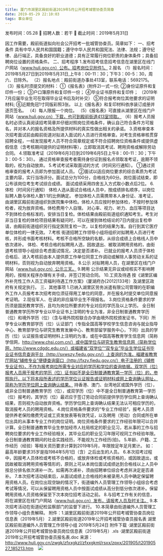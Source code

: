 ```yaml
---
title: 厦门市湖里区殿前街道2019年5月公开招考城管协查员简章
date: 2019-05-29 22:10:03
tags: 事业单位
---
```

发布时间：05.28   🌟   招聘人数：若干   🌈   截止时间：2019年5月31日
<!-- more -->
因工作需要，殿前街道拟向社会公开招考一批城管协查员。简章如下：
一、招考条件
具有中华人民共和国国籍；遵守中华人民共和国宪法、法律、法规；遵守纪律、品行端正，具备良好的职业道德；具有正常履行岗位职责的身体条件；具备招聘岗位设置的资格条件。
二、招考程序
1.发布招考信息招考信息在湖里区在线门户网站（www.huli.gov.cn）公布。招考岗位见附件1。
2.报名
（1）报名时间：2019年5月27日到2019年5月31日,上午8：00-11：30；下午3：00-5：30，周六、日除外。
（2）报名地点：殿前街道办事处413室，联系电话：5692175。
（3）报名时须提交的材料：
①《报名表》(附件2)一式一份;
②身份证原件和复印件一份；
③户口簿原件和复印件一份；
④毕业证书原件和复印件；
（2019年7月应届毕业生可在取得毕业证书后及时补交）
⑤符合报考岗位其他要求的证明材料;
⑥近期免冠1寸同版彩照3张。
以上《报名表》和复印材料依序装订成册并逐页签名。
（4）每人限报一个岗位。
（5）《报名表》可直接从湖里区在线门户网站（www.huli.gov.cn）下载，也可到殿前街道413室领取。
（6）报考人员报名时必须认真阅读招考简章并仔细对照岗位资格条件，确认自己符合条件方可报名，并对本人的报名资格及所提供材料的真实性做出相关的承诺。
3.资格审查本次招考面试前由殿前街道对拟进入面试的人员进行资格审查。对考生资格审核贯穿招聘全程，一经发现报考人员不符合简章规定或不符合招聘岗位资格条件或提供虚假信息（含考核期间提供的证明材料等），立即取消其考试、聘用资格或解除劳动合同。
4.领取准考证（2019年6月3日到2019年6月5日上午8：00-11：30；下午3：00-5：30）。
通过资格审查报考者需持身份证到报名点领取准考证，逾期不领取的，视为自动放弃。
5.考试考试采取面试的方式（时间另行通知）。
①通过资格审查的报考人员即为参加面试人员。
②面试以适应岗位要求的综合素质为考试主要内容，实行当场评分。面试总分为100分，合格线为60分。岗位面试结束，即公布该岗位考生考试综合成绩。
面试成绩采用四舍五入方式取小数点后2位。
6.体检（时间另行通知）
体检人选从面试合格线人员中，按成绩排名顺序，以岗位拟聘人数与体检人数1:1的比例确定。
参加体检人员需携带本人身份证、准考证，由湖里区殿前街道组织到医院集中体检。体检人员应按时参加体检，不按时参加体检者，视为放弃资格。体检费用个人自理。
对心率、视力、听力、血压等项目达不到体检合格标准的，安排当日复检。体检结果由殿前街道组织通知考生。考生对非当日复检的体检项目结果有疑问时，可以在接到体检结论的7日内提出复检申请，由殿前街道组织另行指定医院复检一次，以复检的结果为准。自行到其它医疗单位体检的一律无效。
7.考核
街道招聘工作领导小组将组织对拟聘用人员进行考核，并形成书面考核材料。考核不合格所空缺的名额，从综合成绩上合格线人员中依次递补。
体检、考核合格的拟聘用人选，因故退出、被取消聘用资格的，由街道考核领导小组综合考虑面试情况，决定是否递补。
已就业的报考人员须于体检合格后、进入考核前由本人提供原工作单位同意工作调动或解除人事劳动关系的证明材料，否则视为自动放弃聘用资格。
8.公示
对拟聘用人员，在湖里区在线门户网站（www.huli.gov.cn）公示三天。
9.聘用
公示结果无异议或经核实不影响聘用的，按相关程序办理有关手续，并签订劳动合同。
10.工资及待遇
按《湖里区编外补充性工作人员工资福利待遇工作方案》（厦湖府办[2012]133号）及湖里区政府有关规定执行。
三、其他事项
1.已纳入湖里区劳务派遣有限公司管理的在职编外工作人员报考本次招考岗位须征得用工单位的同意，并在报名时提交单位同意报考证明。
2.现役军人、在读的非应届毕业生不得报名。
3.岗位资格条件要求的学历须是国民教育学历，且均为岗位所要求的专业对应的学历及以上学历。
全日制普通教育学历所学专业以毕业证书上注明的专业为准，非全日制普通教育学历（位）和境外学历（位）（含与境外院校联合办学由境外院校颁发证书，下同）所学专业以教育部学历（位）认证部门（专指全国高等学校学生信息咨询与就业指导中心、教育部学位与研究生教育发展中心、教育部留学服务中心，下同）出具的学历（位）认证报告或证明材料上注明的为准，或在中国高等教育学生信息网（简称学信网，http://www.chsi.com.cn/）或中国学位与研究生教育信息网（简称学位网，http://www.cdgdc.edu.cn/）或福建省“双学位”“双专业”毕业生学位证书毕业证书信息查询平台（http://sxwszy.fjedu.gov.cn/）上查询的为准。福建省教育厅网站“辅修专业”便捷查询窗口（http://fxzy.fjedu.gov.cn/）电子注册的《辅修专业证书》，不作为报考岗位所需专业对应的学历和学位的查询依据。双学历（位）报考人员用于报考的学历（位）证书如不是全日制普通教育第一学历（位）的，参照执行。以下将本段所表述的学历学位认证报告或证明材料或网上查询确认网址，简称为学历学位网上查询确认结果。
持香港、澳门、台湾地区或国外学历（位），或非全日制普通教育学历（位），或双学历（位）中不是全日制普通教育第一学历（位）报考的，其学历（位）最迟应于签订劳动合同前提供学历学位网上查询确认结果，否则视为自动放弃资格。学历学位网上查询确认结果无法认可相应学历的，取消报考人员的聘用资格。
4.岗位资格条件要求的“专业工作经验”，报考人员须提供养老保险缴费凭证或工资发放表等有效凭证，以及聘用（劳动）合同或所在单位出具的从事本专业工作的岗位证明。岗位资格条件要求的工作经验年限可以合并计算。全日制普通教育毕业生参加经市人社局核定的职业见习，若从事的工作与招聘岗位要求的专业工作经验相关，其毕业后的职业见习年限可视同工作经验年限。
全日制普通教育期间的社会实践经历，不能视为工作经历(验)。
5.年龄、户籍、工作经历（经验）等相关资历要求计算到2019年5月，年限按足年足月累计。
如：最高年龄要求35岁是指1984年5月1日（含）之后出生的人员。
6.本次招考过程中，因报考人员体检或考核不合格的，或放弃体检或考核资格的，或因故退出，或因故被取消聘用资格等情形的，原则上可从本岗位面试成绩达到合格线以上人员中按总分排名依次递补一次。如需再次递补，须由招聘单位综合考虑并决定是否递补。
7.本次招考活动结束后，从面试成绩上合格线的未被录用人员中确定保留聘用资格人员。在岗位出现空缺的情况下，街道编外人员管理工作领导小组综合考虑考试等情况，可以从保留聘用资格人员中按面试成绩从高分到低分依次递补。保留聘用资格人员资格保留至下次本岗位招考活动之前。
8.与招考工作有关的信息，将在湖里区在线门户网站（www.huli.gov.cn）发布，请报考人员及时关注。
9.本次招考活动在街道纪检监察部门的监督下进行。
10.本简章由街道编外人员管理工作领导小组负责解释。
附件：1.湖里区殿前街道2019年公开招考城管协查员岗位信息表（2019年5月）
2.湖里区殿前街道2019年公开招考城管协查员报名表
湖里区殿前街道编外人员管理工作领导小组
2019年5月24日
附件下载
·湖里区殿前街道2019年公开招考城管协查员岗位信息表（2019年5月）.xls
·湖里区殿前街道2019年公开招考城管协查员报名表.doc
来源：
http://www.huli.gov.cn/zwgk/zfxxgkzl/zfxxgkml/rsxx/zpxx/201905/t20190527_185213.htm
 
 ![](https://cdn.weiweiblog.cn/20181015134814.png)